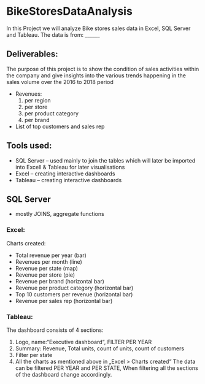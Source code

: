 # BikeStoresDataAnalysis

In this Project we will analyze Bike stores sales data in Excel, SQL Server and Tableau.
The data is from: ______

## Deliverables:
The purpose of this project is to show the condition of sales activities within the company and give insights into the various trends happening in the sales volume over the 2016 to 2018 period

-	Revenues: 
       1. per region
       2. per store
       3. per product category
       4. per brand
-	List of top customers and sales rep

## Tools used:
-	SQL Server – used mainly to join the tables which will later be imported into Excell & Tableau for later visualisations
-	Excel – creating interactive dashboards
-	Tableau – creating interactive dashboards

## SQL Server 
- mostly JOINS, aggregate functions

### Excel:
Charts created: 
-	Total revenue per year (bar)
-	Revenues per month (line)
-	Revenue per state (map)
-	Revenue per store (pie)
-	Revenue per brand (horizontal bar)
-	Revenue per product category (horizontal bar)
-	Top 10 customers per revenue (horizontal bar)
-	Revenue per sales rep (horizontal bar)

### Tableau:
The dashboard consists of 4 sections:
1.	Logo, name:“Executive dashboard“, FILTER PER YEAR
2.	Summary: Revenue, Total units, count of units, count of customers
3.	Filter per state
4.	All the charts as mentioned above in „Excel > Charts created“
The data can be filtered PER YEAR and PER STATE,
When filtering all the sections of the dashboard change accordingly.


